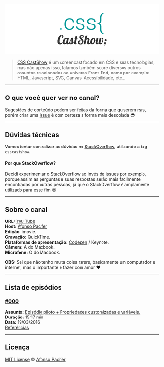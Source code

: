 [![CSS CastShow logo](csscastshow.png)](https://www.youtube.com/channel/UC9d_htYmYYFUXB2vBKx4NgA)

> [CSS CastShow](https://www.youtube.com/channel/UC9d_htYmYYFUXB2vBKx4NgA) é um screencast focado em CSS e suas tecnologias, mas não apenas isso, falamos também sobre diversos outros assuntos relacionados ao universo Front-End, como por exemplo: HTML, Javascript, SVG, Canvas, Acessibilidade, etc...

<hr>

## O que você quer ver no canal?

Sugestões de conteúdo podem ser feitas da forma que quiserem rsrs, porém criar uma [issue](https://github.com/csscastshow/shows/issues) é com certeza a forma mais descolada :sunglasses:

<hr>

## Dúvidas técnicas

Vamos tentar centralizar as dúvidas no [StackOverflow](http://pt.stackoverflow.com/), utilizando a tag `csscastshow`.

#### Por que StackOverflow?

Decidi experimentar o StackOverflow ao invés de issues por exemplo, porque assim as perguntas e suas respostas serão mais facilmente encontradas  por outras pessoas, já que o StackOverflow é amplamente utilizado para esse fim :wink:

<hr>

## Sobre o canal

**URL:** [You Tube](https://www.youtube.com/channel/UC9d_htYmYYFUXB2vBKx4NgA)<br>
**Host:** [Afonso Pacifer](https://github.com/afonsopacifer) <br>
**Edição:** imovie. <br>
**Gravação:** QuickTime. <br>
**Plataformas de apresentação:** [Codepen](http://codepen.io/afonsopacifer/) / Keynote.<br>
**Câmera:** A do Macbook. <br>
**Microfone:** O do Macbook.

**OBS:** Sei que não tenho muita coisa rsrsrs, basicamente um computador e internet, mas o importante é fazer com amor :heart:

<hr>

## Lista de episódios

### [#000](https://www.youtube.com/watch?v=TkEdCWshqag) <br>
**Assunto:** [Episódio piloto + Propriedades customizadas e variáveis.](https://www.youtube.com/watch?v=TkEdCWshqag) <br>
**Duração:** 15:17 min <br>
**Data:** 19/03/2016 <br>
[Referências](REFERENCES.md)

<hr>

## Licença
[MIT License](https://github.com/afonsopacifer/open-source-boilerplate/blob/master/LICENSE.md) © [Afonso Pacifer](http://afonsopacifer.com/)
